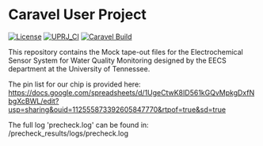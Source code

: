 # Caravel User Project

[![License](https://img.shields.io/badge/License-Apache%202.0-blue.svg)](https://opensource.org/licenses/Apache-2.0) [![UPRJ_CI](https://github.com/efabless/caravel_project_example/actions/workflows/user_project_ci.yml/badge.svg)](https://github.com/efabless/caravel_project_example/actions/workflows/user_project_ci.yml) [![Caravel Build](https://github.com/efabless/caravel_project_example/actions/workflows/caravel_build.yml/badge.svg)](https://github.com/efabless/caravel_project_example/actions/workflows/caravel_build.yml)

This repository contains the Mock tape-out files for the Electrochemical Sensor System for Water Quality Monitoring designed by the EECS department at the University of Tennessee. 

The pin list for our chip is provided here: https://docs.google.com/spreadsheets/d/1UgeCtwK8ID561kGQvMpkgDxfNbgXcBWL/edit?usp=sharing&ouid=112555873392605847770&rtpof=true&sd=true

The full log 'precheck.log' can be found in: /precheck_results/logs/precheck.log
